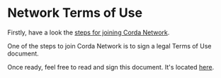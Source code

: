 # Network Terms of Use

Firstly, have a look the [steps for joining Corda Network](/participation/index). 

One of the steps to join Corda Network is to sign a legal Terms of Use document. 

Once ready, feel free to read and sign this document. It's located [here](https://fs22.formsite.com/r3cev/ynjnwn8ngm/index.html?1548424089910).



